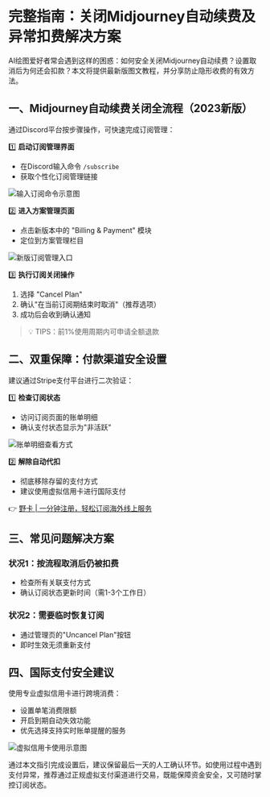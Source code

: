 # 完整指南：关闭Midjourney自动续费及异常扣费解决方案

AI绘图爱好者常会遇到这样的困惑：如何安全关闭Midjourney自动续费？设置取消后为何还会扣款？本文将提供最新版图文教程，并分享防止隐形收费的有效方法。

## 一、Midjourney自动续费关闭全流程（2023新版）

通过Discord平台按步骤操作，可快速完成订阅管理：

1️⃣ **启动订阅管理界面**
- 在Discord输入命令 `/subscribe`
- 获取个性化订阅管理链接

![输入订阅命令示意图](https://bbtdd.com/wp-content/uploads/img/1616463093478.webp)

2️⃣ **进入方案管理页面**
- 点击新版本中的 "Billing & Payment" 模块
- 定位到方案管理栏目

![新版订阅管理入口](https://bbtdd.com/wp-content/uploads/img/8537710156619.webp)

3️⃣ **执行订阅关闭操作**
1. 选择 "Cancel Plan"
2. 确认"在当前订阅期结束时取消"（推荐选项）
3. 成功后会收到确认通知

> 💡 TIPS：前1%使用周期内可申请全额退款

## 二、双重保障：付款渠道安全设置

建议通过Stripe支付平台进行二次验证：

1️⃣ **检查订阅状态**
- 访问订阅页面的账单明细
- 确认支付状态显示为"非活跃"

![账单明细查看方式](https://bbtdd.com/wp-content/uploads/img/5487679838462.webp)

2️⃣ **解除自动代扣**
- 彻底移除存留的支付方式
- 建议使用虚拟信用卡进行国际支付

👉 [野卡 | 一分钟注册，轻松订阅海外线上服务](https://bbtdd.com/yeka)

## 三、常见问题解决方案

### 状况1：按流程取消后仍被扣费
- 检查所有关联支付方式
- 确认订阅状态更新时间（需1-3个工作日）

### 状况2：需要临时恢复订阅
- 通过管理页的"Uncancel Plan"按钮
- 即时生效无须重新支付

## 四、国际支付安全建议
使用专业虚拟信用卡进行跨境消费：
- 设置单笔消费限额
- 开启到期自动失效功能
- 优先选择支持实时账单提醒的服务

![虚拟信用卡使用示意图](https://bbtdd.com/wp-content/uploads/img/7383481453.webp)

通过本文指引完成设置后，建议保留最后一天的人工确认环节。如使用过程中遇到支付异常，推荐通过正规虚拟支付渠道进行交易，既能保障资金安全，又可随时掌控订阅状态。